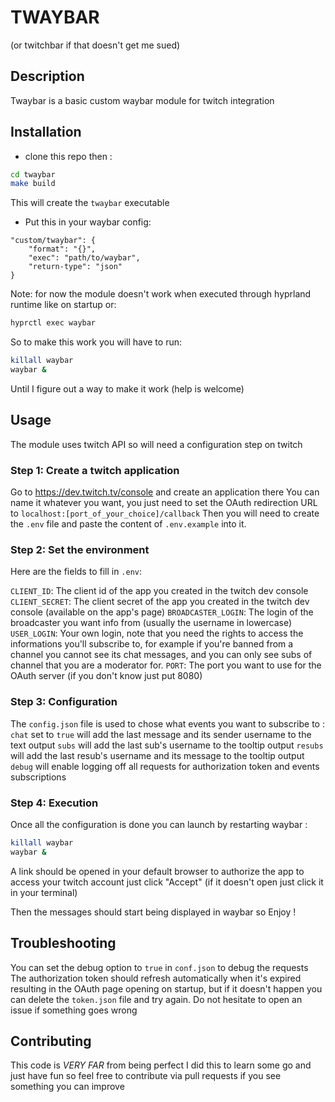 # TWAYBAR
(or twitchbar if that doesn't get me sued)

## Description 

Twaybar is a basic custom waybar module for twitch integration

## Installation 

- clone this repo then :
```bash
cd twaybar
make build
```
This will create the `twaybar` executable

- Put this in your waybar config:
```
"custom/twaybar": {
    "format": "{}",
    "exec": "path/to/waybar",
    "return-type": "json"
}
```

Note: for now the module doesn't work when executed through hyprland runtime like on startup or:
```bash
hyprctl exec waybar
```

So to make this work you will have to run:
```bash
killall waybar
waybar &
```

Until I figure out a way to make it work (help is welcome)

## Usage

The module uses twitch API so will need a configuration step on twitch

### Step 1: Create a twitch application

Go to https://dev.twitch.tv/console and create an application there
You can name it whatever you want, you just need to set the OAuth redirection URL to `localhost:[port_of_your_choice]/callback`
Then you will need to create the `.env` file and paste the content of `.env.example` into it.

### Step 2: Set the environment 

Here are the fields to fill in `.env`:

`CLIENT_ID`: The client id of the app you created in the twitch dev console
`CLIENT_SECRET`: The client secret of the app you created in the twitch dev console (available on the app's page)
`BROADCASTER_LOGIN`: The login of the broadcaster you want info from (usually the username in lowercase)
`USER_LOGIN`: Your own login, note that you need the rights to access the informations you'll subscribe to, for example
if you're banned from a channel you cannot see its chat messages, and you can only see subs of channel that you are a moderator for.
`PORT`: The port you want to use for the OAuth server (if you don't know just put 8080)

### Step 3: Configuration

The `config.json` file is used to chose what events you want to subscribe to :
`chat` set to `true` will add the last message and its sender username to the text output
`subs` will add the last sub's username to the tooltip output
`resubs` will add the last resub's username and its message to  the tooltip output
`debug` will enable logging off all requests for authorization token and events subscriptions

### Step 4: Execution

Once all the configuration is done you can launch by restarting waybar :
```bash
killall waybar
waybar &
```

A link should be opened in your default browser to authorize the app to access your twitch account just click "Accept" (if it doesn't open just click it in your terminal)

Then the messages should start being displayed in waybar so Enjoy !

## Troubleshooting

You can set the debug option to `true` in `conf.json` to debug the requests
The authorization token should refresh automatically when it's expired resulting in the OAuth page opening on startup, but if it doesn't happen you can delete the
`token.json` file and try again.
Do not hesitate to open an issue if something goes wrong

## Contributing

This code is *VERY FAR* from being perfect I did this to learn some go and just have fun so feel free to contribute via pull requests if you see something you
can improve
    

